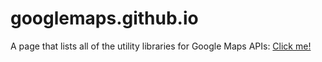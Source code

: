 # googlemaps.github.io

A page that lists all of the utility libraries for Google Maps APIs:
[Click me!](http://googlemaps.github.io/libraries)
